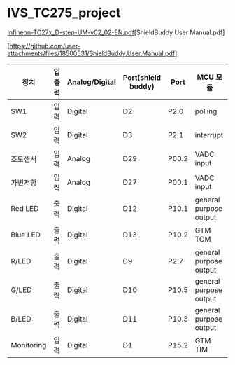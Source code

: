 # IVS_TC275_project
[Infineon-TC27x_D-step-UM-v02_02-EN.pdf](https://github.com/user-attachments/files/18500530/Infineon-TC27x_D-step-UM-v02_02-EN.pdf)[ShieldBuddy User Manual.pdf]

[https://github.com/user-attachments/files/18500531/ShieldBuddy.User.Manual.pdf]

<pinmap>

| 장치 | 입출력 | Analog/Digital | Port(shield buddy) | Port | MCU 모듈 |
| --- | --- | --- | --- | --- | --- |
| SW1 | 입력 | Digital | D2 | P2.0 | polling |
| SW2 | 입력 | Digital | D3 | P2.1 | interrupt |
| 조도센서 | 입력 | Analog | D29 | P00.2 | VADC input |
| 가변저항 | 입력 | Analog | D27 | P00.1 | VADC input |
| Red LED | 출력 | Digital | D12 | P10.1 | general purpose output |
| Blue LED | 출력 | Digital | D13 | P10.2 | GTM TOM |
| R/LED | 출력 | Digital | D9 | P2.7 | general purpose output |
| G/LED | 출력 | Digital | D10 | P10.5 | general purpose output |
| B/LED | 출력 | Digital | D11 | P10.3 | general purpose output |
| Monitoring | 입력 | Digital | D1 | P15.2 | GTM TIM |
